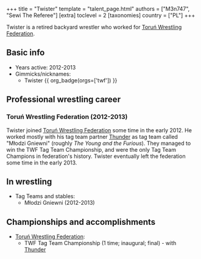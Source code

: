 +++
title = "Twister"
template = "talent_page.html"
authors = ["M3n747", "Sewi The Referee"]
[extra]
toclevel = 2
[taxonomies]
country = ["PL"]
+++

Twister is a retired backyard wrestler who worked for [Toruń Wrestling Federation](@/o/twf.md).

## Basic info

* Years active: 2012-2013
* Gimmicks/nicknames:
  - Twister {{ org_badge(orgs=['twf']) }}

## Professional wrestling career

### Toruń Wrestling Federation (2012-2013)

Twister joined [Toruń Wrestling Federation](@/o/twf.md) some time in the early 2012. He worked mostly with his tag team partner [Thunder](@/w/thunder.md) as tag team called "Młodzi Gniewni" (roughly _The Young and the Furious_). They managed to win the TWF Tag Team Championship, and were the only Tag Team Champions in federation's history. Twister eventually left the federation some time in the early 2013.

## In wrestling

* Tag Teams and stables:
  - Młodzi Gniewni (2012-2013)

## Championships and accomplishments

* [Toruń Wrestling Federation](@/o/twf.md):
  - TWF Tag Team Championship (1 time; inaugural; final) - with [Thunder](@/w/thunder.md)
